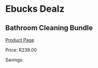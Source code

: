 
# Ebucks Dealz
## Bathroom Cleaning Bundle
[Product Page](https://www.ebucks.com/web/shop/productSelected.do?prodId=1169223727&catId=375509364)

Price: R239.00

Savings: 


	